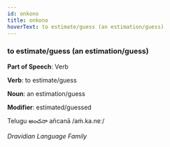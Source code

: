 ```yaml
---
id: onkono
title: onkono
hoverText: to estimate/guess (an estimation/guess)
---
```


### to estimate/guess (an estimation/guess)

**Part of Speech**: Verb

**Verb**: to estimate/guess

**Noun**: an estimation/guess

**Modifier**: estimated/guessed

Telugu అంచనా añcanā /aṁ.ka.nɐː/

*Dravidian Language Family*